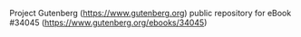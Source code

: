 Project Gutenberg (https://www.gutenberg.org) public repository for eBook #34045 (https://www.gutenberg.org/ebooks/34045)
